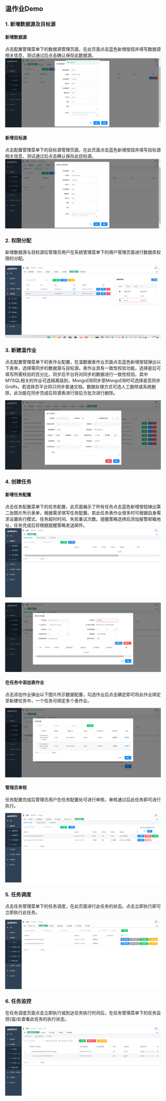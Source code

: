 

##  温作业Demo

### 1. 新增数据源及目标源

#### 新增数据源
点击配置管理菜单下的数据源管理页面，在此页面点击蓝色新增按钮并填写数据源相关信息，测试通过后点击确认保存此数据源。
   ![image-20230621132912082](../../../images/whalealDataImages/image-20230621132912082.png)
#### 新增目标源

点击配置管理菜单下的目标源管理页面，在此页面点击蓝色新增按钮并填写目标源相关信息，测试通过后点击确认保存此目标源。
![image-20230621132755714](../../../images/whalealDataImages/image-20230621132755714.png)


### 2. 权限分配

新增数据源与目标源后管理员用户在系统管理菜单下的用户管理页面进行数据库权限的分配。
  
 ![image-20230621132523358](../../../images/whalealDataImages/image-20230621132523358.png)


### 3. 新建温作业

点击配置管理菜单下的表作业配置，在温数据表作业页面点击蓝色新增按钮弹出以下表单，选择需同步的数据源与目标源。表作业具有一致性校验功能，选择是后可填写所需校验的百分比，同步后平台将对同步的数据进行一致性校验。其中MYSQL相关的作业可选隔离级别，MongoDB同步至MongoDB时可选择是否同步Gridfs，若选择否平台将只同步普通文档。数据处理方式可选人工删除或系统删除，此功能在同步完成后将源表进行按后方批次进行删除。

![image-20230621134350471](../../../images/whalealDataImages/image-20230621134350471.png)

### 4. 创建任务

#### 新增任务配置
点击任务配置菜单下的任务配置，此页面展示了所有任务点击蓝色新增按钮弹出第二张图片所示表单，根据需求填写任务配置。若此任务表作业很多时可根据自身需求设置执行模式、任务超时时间、失败重试次数。提醒策略选择后添加报警邮箱地址，任务完成后将根据提醒策略发送邮件。
![image-20230621142941634](../../../images/whalealDataImages/image-20230621142941634.png)

![image-20230621143119669](../../../images/whalealDataImages/image-20230621143119669.png)

#### 在任务中添加表作业
点击添加作业弹出以下图片所示数据配置，勾选作业后点击确定即可将此作业绑定至新建任务中，一个任务可绑定多个表作业。

![image-20230621143532776](../../../images/whalealDataImages/image-20230621143532776.png)

#### 管理员审核

任务配置完成后管理员用户在任务配置处可进行审核，审核通过后此任务即可进行执行。

![image-20230619183730879](../../../images/whalealDataImages/image-20230619183730879.png)


### 5. 任务调度

点击任务管理菜单下的任务调度，在此页面进行此任务的状态。点击立即执行即可立即执行此任务。

![image-20230620133351561](../../../images/whalealDataImages/image-20230620133351561.png)


### 6. 任务监控


在任务调度页面点击立即执行或到达任务执行时间后，在任务管理菜单下的任务监控(温)处查看此任务的执行状态。


![image-20230620142632337](../../../images/whalealDataImages/image-20230620142632337.png)

